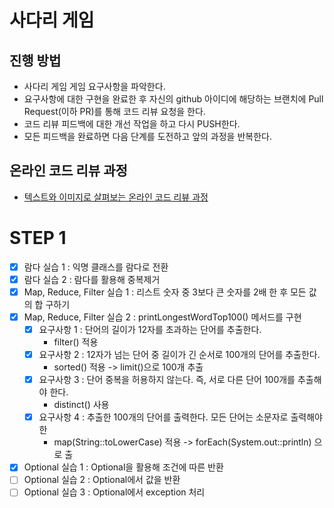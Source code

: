 # 사다리 게임
## 진행 방법
* 사다리 게임 게임 요구사항을 파악한다.
* 요구사항에 대한 구현을 완료한 후 자신의 github 아이디에 해당하는 브랜치에 Pull Request(이하 PR)를 통해 코드 리뷰 요청을 한다.
* 코드 리뷰 피드백에 대한 개선 작업을 하고 다시 PUSH한다.
* 모든 피드백을 완료하면 다음 단계를 도전하고 앞의 과정을 반복한다.

## 온라인 코드 리뷰 과정
* [텍스트와 이미지로 살펴보는 온라인 코드 리뷰 과정](https://github.com/nextstep-step/nextstep-docs/tree/master/codereview)

# STEP 1
* [X] 람다 실습 1 : 익명 클래스를 람다로 전환
* [X] 람다 실습 2 : 람다를 활용해 중복제거
* [X] Map, Reduce, Filter 실습 1 : 리스트 숫자 중 3보다 큰 숫자를 2배 한 후 모든 값의 합 구하기
* [X] Map, Reduce, Filter 실습 2 : printLongestWordTop100() 메서드를 구현
  * [X] 요구사항 1 : 단어의 길이가 12자를 초과하는 단어를 추출한다.
    * filter() 적용
  * [X] 요구사항 2 : 12자가 넘는 단어 중 길이가 긴 순서로 100개의 단어를 추출한다.
    * sorted() 적용 -> limit()으로 100개 추출
  * [X] 요구사항 3 : 단어 중복을 허용하지 않는다. 즉, 서로 다른 단어 100개를 추출해야 한다.
    * distinct() 사용
  * [X] 요구사항 4 : 추출한 100개의 단어를 출력한다. 모든 단어는 소문자로 출력해야 한
    * map(String::toLowerCase) 적용 -> forEach(System.out::println) 으로 출
* [X] Optional 실습 1 : Optional을 활용해 조건에 따른 반환
* [ ] Optional 실습 2 : Optional에서 값을 반환
* [ ] Optional 실습 3 : Optional에서 exception 처리